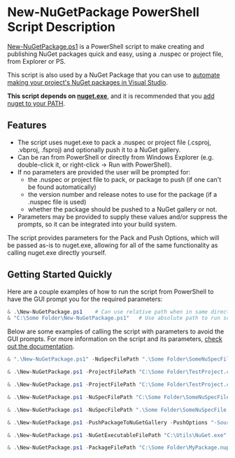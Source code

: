 # New-NuGetPackage PowerShell Script Description

[New-NuGetPackage.ps1][New-NuGetPackageFileUrl] is a PowerShell script to make creating and publishing NuGet packages quick and easy, using a .nuspec or project file, from Explorer or PS.

This script is also used by a NuGet Package that you can use to [automate making your project's NuGet packages in Visual Studio](docs/NuGetPackageToCreateANuGetPackageFromYourProjectAfterEveryBuild.md).

__This script depends on [nuget.exe][NuGetExeReleasesUrl]__, and it is recommended that you [add nuget to your PATH](docs/AddNuGetExeToYourPath.md).


## Features

* The script uses nuget.exe to pack a .nuspec or project file (.csproj, .vbproj, .fsproj) and optionally push it to a NuGet gallery.
* Can be ran from PowerShell or directly from Windows Explorer (e.g. double-click it, or right-click -> Run with PowerShell).
* If no parameters are provided the user will be prompted for:
  * the .nuspec or project file to pack, or package to push (if one can't be found automatically)
  * the version number and release notes to use for the package (if a .nuspec file is used)
  * whether the package should be pushed to a NuGet gallery or not.
* Parameters may be provided to supply these values and/or suppress the prompts, so it can be integrated into your build system.

The script provides parameters for the Pack and Push Options, which will be passed as-is to nuget.exe, allowing for all of the same functionality as calling nuget.exe directly yourself.


## Getting Started Quickly

Here are a couple examples of how to run the script from PowerShell to have the GUI prompt you for the required parameters:

```PowerShell
& .\New-NuGetPackage.ps1    # Can use relative path when in same directory as the script.
& "C:\Some Folder\New-NuGetPackage.ps1"   # Use absolute path to run script from anywhere.
```

Below are some examples of calling the script with parameters to avoid the GUI prompts. For more information on the script and its parameters, [check out the documentation](docs/HowToUseTheNewNuGetPackagePowerShellScript.md).

```PowerShell
& ".\New-NuGetPackage.ps1" -NuSpecFilePath ".\Some Folder\SomeNuSpecFile.nuspec"
```

```PowerShell
& .\New-NuGetPackage.ps1 -ProjectFilePath "C:\Some Folder\TestProject.csproj" -VersionNumber "1.1" -ReleaseNotes "Version 1.1 contains many bug fixes."
```

```PowerShell
& .\New-NuGetPackage.ps1 -ProjectFilePath "C:\Some Folder\TestProject.csproj" -PackOptions "-Build -OutputDirectory ""C:\Output""" -UsePowerShellPrompts
```

```PowerShell
& .\New-NuGetPackage.ps1 -NuSpecFilePath "C:\Some Folder\SomeNuSpecFile.nuspec" -NoPrompt
```

```PowerShell
& .\New-NuGetPackage.ps1 -NuSpecFilePath ".\Some Folder\SomeNuSpecFile.nuspec" -VersionNumber "9.9.9.9" -DoNotUpdateNuSpecFile
```

```PowerShell
& .\New-NuGetPackage.ps1 -PushPackageToNuGetGallery -PushOptions "-Source ""http://my.server.com/MyNuGetGallery"" -ApiKey ""EAE1E980-5ECB-4453-9623-F0A0250E3A57"""
```

```PowerShell
& .\New-NuGetPackage.ps1 -NuGetExecutableFilePath "C:\Utils\NuGet.exe"
```

```PowerShell
& .\New-NuGetPackage.ps1 -PackageFilePath "C:\Some Folder\MyPackage.nupkg"
```

<!-- Links -->
[NuGetExeReleasesUrl]: https://github.com/NuGet/Home/releases
[New-NuGetPackageFileUrl]: https://github.com/deadlydog/New-NuGetPackage/blob/master/src/New-NuGetPackage.ps1